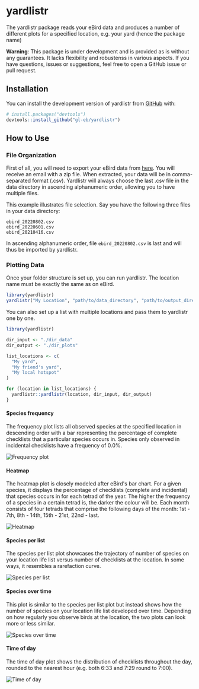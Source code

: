 
# yardlistr

<!-- badges: start -->
<!-- badges: end -->

The yardlistr package reads your eBird data and produces a number of different 
plots for a specified location, e.g. your yard (hence the package name)

**Warning**: This package is under development and is provided as is without any
guarantees.
It lacks flexibility and robustenss in various aspects.
If you have questions, issues or suggestions, feel free to open a GitHub issue
or pull request.


## Installation

You can install the development version of yardlistr from [GitHub](https://github.com/) with:

``` r
# install.packages("devtools")
devtools::install_github("gl-eb/yardlistr")
```

## How to Use

### File  Organization

First of all, you will need to export your eBird data from
[here](https://ebird.org/downloadMyData).
You will receive an email with a zip file.
When extracted, your data will be in comma-separated format (.csv).
Yardlistr will always choose the last .csv file in the data directory in
ascending alphanumeric order, allowing you to have multiple files.

This example illustrates file selection.
Say you have the following three files in your data directory:

```
ebird_20220802.csv
ebird_20220601.csv
ebird_20210416.csv
```
In ascending alphanumeric order, file ```ebird_20220802.csv``` is last and will
thus be imported by yardlistr.

### Plotting Data

Once your folder structure is set up, you can run yardlistr.
The location name must be exactly the same as on eBird.

``` r
library(yardlistr)
yardlistr("My Location", "path/to/data_directory", "path/to/output_directory")
```

You can also set up a list with multiple locations and pass them to yardlistr
one by one.

``` r
library(yardlistr)

dir_input <- "./dir_data"
dir_output <- "./dir_plots"

list_locations <- c(
  "My yard",
  "My friend's yard",
  "My local hotspot"
)

for (location in list_locations) {
  yardlistr::yardlistr(location, dir_input, dir_output)
}
```

#### Species frequency

The frequency plot lists all observed species at the specified location in
descending order with a bar representing the percentage of complete checklists
that a particular species occurs in.
Species only observed in incidental checklists have a frequency of 0.0%.

![Frequency plot](man/figures/location_frequency.png)

#### Heatmap

The heatmap plot is closely modeled after eBird's bar chart.
For a given species, it displays the percentage of checklists (complete and
incidental) that species occurs in for each tetrad of the year.
The higher the frequency of a species in a certain tetrad is, the darker the
colour will be.
Each month consists of four tetrads that comprise the following days of the
month: 1st - 7th, 8th - 14th, 15th - 21st, 22nd - last.

![Heatmap](man/figures/location_heatmap.png)

#### Species per list

The species per list plot showcases the trajectory of number of species on your
location life list versus number of checklists at the location.
In some ways, it resembles a rarefaction curve.

![Species per list](man/figures/location_lists.png)

#### Species over time

This plot is similar to the species per list plot but instead shows how the
number of species on your location life list developed over time.
Depending on how regularly you observe birds at the location, the two plots can
look more or less similar.

![Species over time](man/figures/location_time.png)

#### Time of day

The time of day plot shows the distribution of checklists throughout the day,
rounded to the nearest hour (e.g. both 6:33 and 7:29 round to 7:00).

![Time of day](man/figures/location_lists_time.png)
